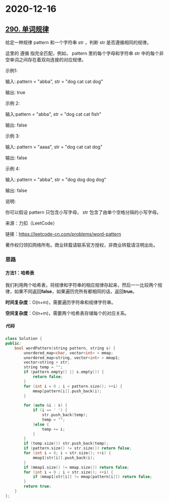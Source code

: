 # 2020-12-16

## [290. 单词规律](https://leetcode-cn.com/problems/word-pattern/)

给定一种规律 pattern 和一个字符串 str ，判断 str 是否遵循相同的规律。

这里的 遵循 指完全匹配，例如， pattern 里的每个字母和字符串 str 中的每个非空单词之间存在着双向连接的对应规律。

示例1:

输入: pattern = "abba", str = "dog cat cat dog"

输出: true

示例 2:

输入:pattern = "abba", str = "dog cat cat fish"

输出: false

示例 3:

输入: pattern = "aaaa", str = "dog cat cat dog"

输出: false

示例 4:

输入: pattern = "abba", str = "dog dog dog dog"

输出: false

说明:

你可以假设 pattern 只包含小写字母， str 包含了由单个空格分隔的小写字母。  

来源：力扣（LeetCode）

链接：https://leetcode-cn.com/problems/word-pattern

著作权归领扣网络所有。商业转载请联系官方授权，非商业转载请注明出处。

### 思路

#### 方法1：哈希表

我们利用两个哈希表，将规律和字符串的相应规律存起来，然后一一比较两个规律，如果不同返回**false**，如果遍历完所有都相同的话，返回**true**。

**时间复杂度**：O(n+m)，需要遍历字符串和规律字符串。

**空间复杂度**：O(n+m)，需要两个哈希表存储每个的对应关系。



##### 代码

```cpp
class Solution {
public:
    bool wordPattern(string pattern, string s) {
        unordered_map<char, vector<int> > mmap;
        unordered_map<string, vector<int> > mmap1;
        vector<string > str;
        string temp = "";
        if (pattern.empty() || s.empty()) {
            return false;
        }
        for (int i = 0 ; i < pattern.size(); ++i) {
            mmap[pattern[i]].push_back(i);
        }
        
        for (auto &i : s) {
            if (i == ' ') {
                str.push_back(temp);
                temp = "";
            }else {
                temp += i;
            }
        }
        if (temp.size()) str.push_back(temp);
        if (pattern.size() != str.size()) return false;
        for (int i = 0; i < str.size(); ++i) {
            mmap1[str[i]].push_back(i);
        }
        if (mmap1.size() != mmap.size()) return false;
        for (int i = 0 ; i < str.size(); ++i) {
            if (mmap1[str[i]] != mmap[pattern[i]]) return false;
        }
        return true;
    }
};
```

